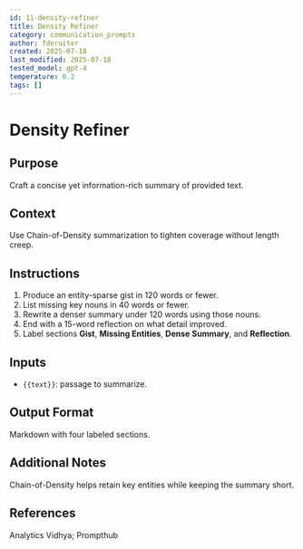 ```yaml
---
id: 11-density-refiner
title: Density Refiner
category: communication_prompts
author: fderuiter
created: 2025-07-18
last_modified: 2025-07-18
tested_model: gpt-4
temperature: 0.2
tags: []
---
```


# Density Refiner

## Purpose

Craft a concise yet information-rich summary of provided text.

## Context

Use Chain-of-Density summarization to tighten coverage without length creep.

## Instructions

<!-- markdownlint-disable MD029 -->

1. Produce an entity-sparse gist in 120 words or fewer.
1. List missing key nouns in 40 words or fewer.
1. Rewrite a denser summary under 120 words using those nouns.
1. End with a 15-word reflection on what detail improved.
1. Label sections **Gist**, **Missing Entities**, **Dense Summary**, and **Reflection**.

## Inputs

- `{{text}}`: passage to summarize.

## Output Format

Markdown with four labeled sections.

## Additional Notes

Chain-of-Density helps retain key entities while keeping the summary short.

## References

Analytics Vidhya; Prompthub
